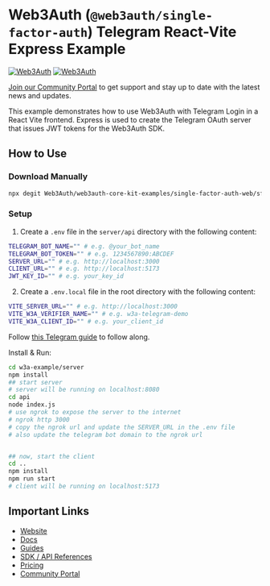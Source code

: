 # Web3Auth (`@web3auth/single-factor-auth`) Telegram React-Vite Express Example

[![Web3Auth](https://img.shields.io/badge/Web3Auth-SDK-blue)](https://web3auth.io/docs/sdk/core-kit/sfa-web)
[![Web3Auth](https://img.shields.io/badge/Web3Auth-Community-cyan)](https://community.web3auth.io)

[Join our Community Portal](https://community.web3auth.io/) to get support and stay up to date with the latest news and updates.

This example demonstrates how to use Web3Auth with Telegram Login in a React Vite frontend. Express is used to create the Telegram OAuth server that issues JWT tokens for the Web3Auth SDK.

## How to Use

### Download Manually

```bash
npx degit Web3Auth/web3auth-core-kit-examples/single-factor-auth-web/sfa-web-telegram-example w3a-sfa-web-telegram-example
```

### Setup

1. Create a `.env` file in the `server/api` directory with the following content:

```bash
TELEGRAM_BOT_NAME="" # e.g. @your_bot_name
TELEGRAM_BOT_TOKEN="" # e.g. 1234567890:ABCDEF
SERVER_URL="" # e.g. http://localhost:3000
CLIENT_URL="" # e.g. http://localhost:5173
JWT_KEY_ID="" # e.g. your_key_id
```

2. Create a `.env.local` file in the root directory with the following content:

```bash
VITE_SERVER_URL="" # e.g. http://localhost:3000
VITE_W3A_VERIFIER_NAME="" # e.g. w3a-telegram-demo
VITE_W3A_CLIENT_ID="" # e.g. your_client_id
```

Follow [this Telegram guide](https://web3auth.io/docs/guides/telegram) to follow along.

Install & Run:

```bash
cd w3a-example/server
npm install
## start server
# server will be running on localhost:8080
cd api
node index.js
# use ngrok to expose the server to the internet
# ngrok http 3000
# copy the ngrok url and update the SERVER_URL in the .env file
# also update the telegram bot domain to the ngrok url


## now, start the client
cd ..
npm install
npm run start
# client will be running on localhost:5173
```

## Important Links

- [Website](https://web3auth.io)
- [Docs](https://web3auth.io/docs)
- [Guides](https://web3auth.io/docs/guides)
- [SDK / API References](https://web3auth.io/docs/sdk)
- [Pricing](https://web3auth.io/pricing.html)
- [Community Portal](https://community.web3auth.io)
